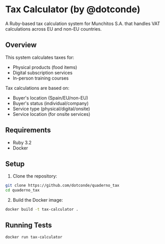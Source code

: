 # Tax Calculator (by @dotconde)

A Ruby-based tax calculation system for Munchitos S.A. that handles VAT calculations across EU and non-EU countries.

## Overview

This system calculates taxes for:
- Physical products (food items)
- Digital subscription services
- In-person training courses

Tax calculations are based on:
- Buyer's location (Spain/EU/non-EU)
- Buyer's status (individual/company)
- Service type (physical/digital/onsite)
- Service location (for onsite services)

## Requirements

- Ruby 3.2
- Docker

## Setup

1. Clone the repository:
```bash
git clone https://github.com/dotconde/quaderno_tax
cd quaderno_tax
```

2. Build the Docker image:
```bash
docker build -t tax-calculator .
```

## Running Tests
```bash
docker run tax-calculator
```

